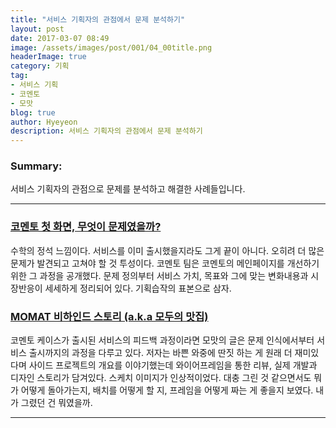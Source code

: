 ```yaml
---
title: "서비스 기획자의 관점에서 문제 분석하기"
layout: post
date: 2017-03-07 08:49
image: /assets/images/post/001/04_00title.png
headerImage: true
category: 기획
tag:
- 서비스 기획
- 코멘토
- 모맛
blog: true
author: Hyeyeon
description: 서비스 기획자의 관점에서 문제 분석하기
---
```


### Summary:

서비스 기획자의 관점으로 문제를 분석하고 해결한 사례들입니다.

---

### [코멘토 첫 화면, 무엇이 문제였을까?](https://brunch.co.kr/@comento/38)

수학의 정석 느낌이다. 서비스를 이미 출시했을지라도 그게 끝이 아니다. 오히려 더 많은 문제가 발견되고 고쳐야 할 것 투성이다. 코멘토 팀은 코멘토의 메인페이지를 개선하기 위한 그 과정을 공개했다. 문제 정의부터 서비스 가치, 목표와 그에 맞는 변화내용과 시장반응이 세세하게 정리되어 있다. 기획습작의 표본으로 삼자.

### [MOMAT 비하인드 스토리 (a.k.a 모두의 맛집)](https://medium.com/@kimtoma/momat-%EB%B9%84%ED%95%98%EC%9D%B8%EB%93%9C-%EC%8A%A4%ED%86%A0%EB%A6%AC-a-k-a-%EB%AA%A8%EB%91%90%EC%9D%98-%EB%A7%9B%EC%A7%91-9b2bb390ed16#.p9g0z7wk3)

코멘토 케이스가 출시된 서비스의 피드백 과정이라면 모맛의 글은 문제 인식에서부터 서비스 출시까지의 과정을 다루고 있다. 저자는 바쁜 와중에 딴짓 하는 게 원래 더 재미있다며 사이드 프로젝트의 개요를 이야기했는데 와이어프레임을 통한 리뷰, 실제 개발과 디자인 스토리가 담겨있다. 스케치 이미지가 인상적이었다. 대충 그린 것 같으면서도 뭐가 어떻게 돌아가는지, 배치를 어떻게 할 지, 프레임을 어떻게 짜는 게 좋을지 보였다. 내가 그렸던 건 뭐였을까.

---
